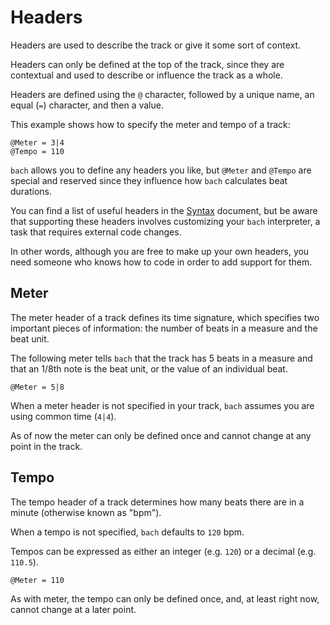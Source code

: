 # Headers

Headers are used to describe the track or give it some sort of context.

Headers can only be defined at the top of the track, since they are contextual and used to describe or influence the track as a whole.

Headers are defined using the `@` character, followed by a unique name, an equal (`=`) character, and then a value.

This example shows how to specify the meter and tempo of a track:

```bach
@Meter = 3|4
@Tempo = 110
```

`bach` allows you to define any headers you like, but `@Meter` and `@Tempo` are special and reserved since they influence how `bach` calculates beat durations.

You can find a list of useful headers in the [Syntax](/syntax#useful) document, but be aware that supporting these headers involves customizing your `bach` interpreter, a task that requires external code changes.

In other words, although you are free to make up your own headers, you need someone who knows how to code in order to add support for them.

## Meter

The meter header of a track defines its time signature, which specifies two important pieces of information: the number of beats in a measure and the beat unit.

The following meter tells `bach` that the track has 5 beats in a measure and that an 1/8th note is the beat unit, or the value of an individual beat.

```bach
@Meter = 5|8
```

When a meter header is not specified in your track, `bach` assumes you are using common time (`4|4`).

As of now the meter can only be defined once and cannot change at any point in the track.

## Tempo

The tempo header of a track determines how many beats there are in a minute (otherwise known as "bpm").

When a tempo is not specified, `bach` defaults to `120` bpm.

Tempos can be expressed as either an integer (e.g. `120`) or a decimal (e.g. `110.5`).

```bach
@Meter = 110
```

As with meter, the tempo can only be defined once, and, at least right now, cannot change at a later point.
